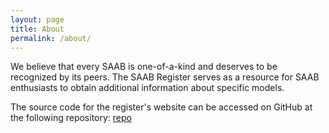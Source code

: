 ```yaml
---
layout: page
title: About
permalink: /about/
---
```


We believe that every SAAB is one-of-a-kind and deserves to be recognized by its peers. The SAAB Register serves as a resource for SAAB enthusiasts to obtain additional information about specific models. 

The source code for the register's website can be accessed on GitHub at the following repository: [repo]

[repo]: https://github.com/saabregister/saabregister-com
